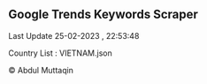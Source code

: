 

## Google Trends Keywords Scraper 
 
Last Update 25-02-2023 , 22:53:48

Country List :
VIETNAM.json



© Abdul Muttaqin 
